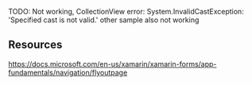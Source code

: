 ﻿
TODO: Not working, CollectionView error: System.InvalidCastException: 'Specified cast is not valid.' 
other sample also not working


## Resources
https://docs.microsoft.com/en-us/xamarin/xamarin-forms/app-fundamentals/navigation/flyoutpage